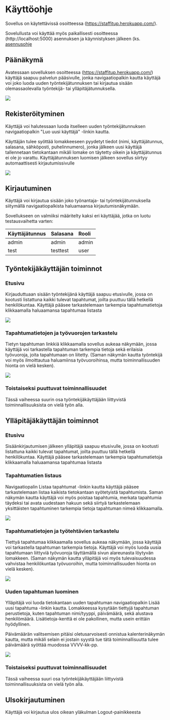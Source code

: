 # Käyttöohje

Sovellus on käytettävissä osoitteessa (https://staffitup.herokuapp.com/). 

Sovelullusta voi käyttää myös paikallisesti osoitteessa (http://localhost:5000) asennuksen ja käynnistyksen jälkeen (ks. [asennusohje](https://github.com/picada/Staff-It-Up/blob/master/documentation/installation_guide.md)

## Päänäkymä

Avatessaan sovelluksen osoitteessa (https://staffitup.herokuapp.com/) käyttäjä saapuu palvelun pääsivulle, jonka navigaatiopalkin kautta
käyttäjä voi joko luoda uuden työntekijätunnuksen tai kirjautua sisään olemassaolevalla työntekijä- tai ylläpitäjätunnuksella.

<img src="https://github.com/picada/documentation/manualimages/front.jpg">

## Rekisteröityminen

Käyttäjä voi halutessaan luoda itselleen uuden työntekijätunnuksen navigaatiopalkin "Luo uusi käyttäjä" -linkin kautta. 

Käyttäjän tulee syöttää lomakkeeseen pyydetyt tiedot (nimi, käyttäjätunnus, salasana, sähköposti, puhelinnumero), jonka jälkeen uusi käyttäjä tallennetaan tietokantaan mikäli lomake on täytetty oikein ja
käyttäjätunnus ei ole jo varattu. Käyttäjätunnuksen luomisen jälkeen sovellus siirtyy automaattisesti kirjautumissivulle

<img src="https://github.com/picada/documentation/manualimages/userindex.jpg">

## Kirjautuminen

Käyttäjä voi kirjautua sisään joko työnantaja- tai työntekijätunnuksella siitymällä navigaatiopalkista haluamaansa kirjautumisnäkymään.

Sovellukseen on valmiiksi määritelty kaksi eri käyttäjää, jotka on luotu testausvaihetta varten:

| Käyttäjätunnus | Salasana  |  Rooli  |
| :-----| :-----|:-----|
| admin | admin | admin |
| test | testtest | user |

## Työntekijäkäyttäjän toiminnot

### Etusivu

Kirjauduttuaan sisään työntekijänä käyttäjä saapuu etusivulle, jossa on kootusti listattuna kaikki tulevat tapahtumat, joilta puuttuu tällä hetkellä henkilökuntaa.
Käyttäjä pääsee tarkastelemaan tarkempia tapahtumatietoja klikkaamalla haluaamansa tapahtumaa listasta

<img src="https://github.com/picada/documentation/manualimages/userindex.jpg">

### Tapahtumatietojen ja työvuorojen tarkastelu

Tietyn tapahtuman linkkiä klikkaamalla sovellus aukeaa näkymään, jossa käyttäjä voi tarkastella tapahtuman tarkempia tietoja sekä erilaisia työvuoroja, 
joita tapahtumaan on liitetty. (Saman näkymän kautta työntekijä voi myös ilmoittautua haluamiinsa työvuoroihinsa, mutta toiminnallisuuden hionta on vielä kesken). 

<img src="https://github.com/picada/documentation/manualimages/usereventview.jpg">

### Toistaiseksi puuttuvat toiminnallisuudet

Tässä vaiheessa suurin osa työntekijäkäyttäjään liittyvistä toiminnallisuuksista on vielä työn alla.

## Ylläpitäjäkäyttäjän toiminnot

### Etusivu

Sisäänkirjautumisen jälkeen ylläpitäjä saapuu etusivulle, jossa on kootusti listattuna kaikki tulevat tapahtumat, joilta puuttuu tällä hetkellä henkilökuntaa.
Käyttäjä pääsee tarkastelemaan tarkempia tapahtumatietoja klikkaamalla haluaamansa tapahtumaa listasta

### Tapahtumatien listaus

Navigaatiopalin Listaa tapahtumat -linkin kautta käyttäjä pääsee tarkastelemaan listaa kaikista tietokantaan syötetyistä tapahtumista. Saman näkymän kautta käyttäjä voi myös poistaa 
tapahtumia, merkata tapahtumia täydeksi tai avata uudestaan hakuun sekä siirtyä tarkastelemaan yksittäisten tapahtuminen tarkempia tietoja tapahtuman nimeä klikkaamalla.

<img src="https://github.com/picada/documentation/manualimages/listevents.jpg">

### Tapahtumatietojen ja työtehtävien tarkastelu

Tiettyä tapahtumaa klikkaamalla sovellus aukeaa näkymään, jossa käyttäjä voi tarkastella tapahtuman tarkempia tietoja. Käyttäjä voi myös luoda uusia 
tapahtumaan liittyviä työvuoroja täyttämällä sivun alareunasta löytyvän lomakkeen. 
(Saman näkymän kautta ylläpitäjä voi myös tulevaisuudessa vahvistaa henkilökuntaa työvuoroihin, mutta toiminnallisuuden hionta on vielä kesken). 

<img src="https://github.com/picada/documentation/manualimages/admineventview.jpg">

### Uuden tapahtuman luominen

Ylläpitäjä voi luoda tietokantaan uuden tapahtuman navigaatiopalkin Lisää uusi tapahtuma -linkin kautta. Lomakkeessa kysytään tiettyjä tapahtuman perustietoja, kuten tapahtuman nimi/tyyppi, päivämäärä, 
sekä alustava henkilömäärä. Lisätietoja-kenttä ei ole pakollinen, mutta usein erittäin hyödyllinen.

Päivämäärän valitsemisen pitäisi oletusarvoisesti onnistua kalenterinäkymän kautta, mutta mikäli selain ei jostain syystä tue tätä toiminnallisuutta tulee päivämäärä syöttää 
muodossa VVVV-kk-pp. 

<img src="https://github.com/picada/documentation/manualimages/newevent.jpg">

### Toistaiseksi puuttuvat toiminnallisuudet

Tässä vaiheessa suuri osa työntekijäkäyttäjään liittyvistä toiminnallisuuksista on vielä työn alla.

## Ulsokirjautuminen

Käyttäjä voi kirjautua ulos oikean yläkulman Logout-painikkeesta
